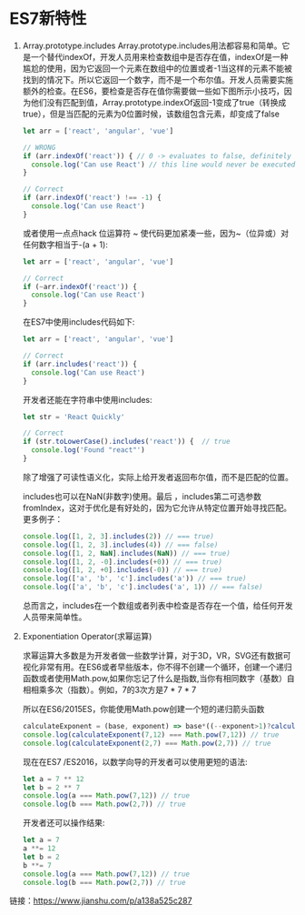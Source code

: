 # ES7新特性
1. Array.prototype.includes
    Array.prototype.includes用法都容易和简单。它是一个替代indexOf，开发人员用来检查数组中是否存在值，indexOf是一种尴尬的使用，因为它返回一个元素在数组中的位置或者-1当这样的元素不能被找到的情况下。所以它返回一个数字，而不是一个布尔值。开发人员需要实施额外的检查。在ES6，要检查是否存在值你需要做一些如下图所示小技巧，因为他们没有匹配到值，Array.prototype.indexOf返回-1变成了true（转换成true），但是当匹配的元素为0位置时候，该数组包含元素，却变成了false

    ```js
    let arr = ['react', 'angular', 'vue']

    // WRONG
    if (arr.indexOf('react')) { // 0 -> evaluates to false, definitely as we expected
      console.log('Can use React') // this line would never be executed
    }

    // Correct
    if (arr.indexOf('react') !== -1) {
      console.log('Can use React')
    }
    ```

    或者使用一点点hack 位运算符 ~ 使代码更加紧凑一些，因为~（位异或）对任何数字相当于-(a + 1):
    ```js
    let arr = ['react', 'angular', 'vue']

    // Correct
    if (~arr.indexOf('react')) {
      console.log('Can use React')
    }
    ```

    在ES7中使用includes代码如下:
    ```js
    let arr = ['react', 'angular', 'vue']

    // Correct
    if (arr.includes('react')) {
      console.log('Can use React')
    }
    ```

    开发者还能在字符串中使用includes:
    ```js
    let str = 'React Quickly'

    // Correct
    if (str.toLowerCase().includes('react')) {  // true
      console.log('Found "react"')  
    }
    ```

    除了增强了可读性语义化，实际上给开发者返回布尔值，而不是匹配的位置。

    includes也可以在NaN(非数字)使用。最后 ，includes第二可选参数fromIndex，这对于优化是有好处的，因为它允许从特定位置开始寻找匹配。更多例子：
    ```js
    console.log([1, 2, 3].includes(2)) // === true)
    console.log([1, 2, 3].includes(4)) // === false)
    console.log([1, 2, NaN].includes(NaN)) // === true)
    console.log([1, 2, -0].includes(+0)) // === true)
    console.log([1, 2, +0].includes(-0)) // === true)
    console.log(['a', 'b', 'c'].includes('a')) // === true)
    console.log(['a', 'b', 'c'].includes('a', 1)) // === false)
    ```

    总而言之，includes在一个数组或者列表中检查是否存在一个值，给任何开发人员带来简单性。

2. Exponentiation Operator(求幂运算)

    求幂运算大多数是为开发者做一些数学计算，对于3D，VR，SVG还有数据可视化非常有用。在ES6或者早些版本，你不得不创建一个循环，创建一个递归函数或者使用Math.pow,如果你忘记了什么是指数,当你有相同数字（基数）自相相乘多次（指数）。例如，7的3次方是7 * 7 * 7

    所以在ES6/2015ES，你能使用Math.pow创建一个短的递归箭头函数
    ```js
    calculateExponent = (base, exponent) => base*((--exponent>1)?calculateExponent(base, exponent):base)
    console.log(calculateExponent(7,12) === Math.pow(7,12)) // true
    console.log(calculateExponent(2,7) === Math.pow(2,7)) // true
    ```

    现在在ES7 /ES2016，以数学向导的开发者可以使用更短的语法:
    ```js
    let a = 7 ** 12
    let b = 2 ** 7
    console.log(a === Math.pow(7,12)) // true
    console.log(b === Math.pow(2,7)) // true
    ```

    开发者还可以操作结果:
    ```js
    let a = 7
    a **= 12
    let b = 2
    b **= 7
    console.log(a === Math.pow(7,12)) // true
    console.log(b === Math.pow(2,7)) // true
    ```

链接：https://www.jianshu.com/p/a138a525c287